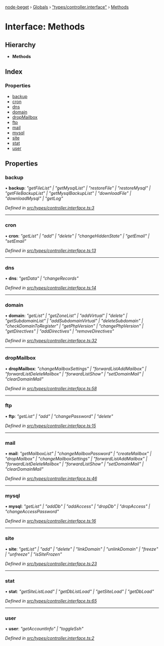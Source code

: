 [node-beget](../README.md) › [Globals](../globals.md) › ["types/controller.interface"](../modules/_types_controller_interface_.md) › [Methods](_types_controller_interface_.methods.md)

# Interface: Methods

## Hierarchy

* **Methods**

## Index

### Properties

* [backup](_types_controller_interface_.methods.md#backup)
* [cron](_types_controller_interface_.methods.md#cron)
* [dns](_types_controller_interface_.methods.md#dns)
* [domain](_types_controller_interface_.methods.md#domain)
* [dropMailbox](_types_controller_interface_.methods.md#dropmailbox)
* [ftp](_types_controller_interface_.methods.md#ftp)
* [mail](_types_controller_interface_.methods.md#mail)
* [mysql](_types_controller_interface_.methods.md#mysql)
* [site](_types_controller_interface_.methods.md#site)
* [stat](_types_controller_interface_.methods.md#stat)
* [user](_types_controller_interface_.methods.md#user)

## Properties

###  backup

• **backup**: *"getFileList" | "getMysqlList" | "restoreFile" | "restoreMysql" | "getFileBackupList" | "getMysqlBackupList" | "downloadFile" | "downloadMysql" | "getLog"*

*Defined in [src/types/controller.interface.ts:3](https://github.com/olehcambel/node-beget/blob/530258f/src/types/controller.interface.ts#L3)*

___

###  cron

• **cron**: *"getList" | "add" | "delete" | "changeHiddenState" | "getEmail" | "setEmail"*

*Defined in [src/types/controller.interface.ts:13](https://github.com/olehcambel/node-beget/blob/530258f/src/types/controller.interface.ts#L13)*

___

###  dns

• **dns**: *"getData" | "changeRecords"*

*Defined in [src/types/controller.interface.ts:14](https://github.com/olehcambel/node-beget/blob/530258f/src/types/controller.interface.ts#L14)*

___

###  domain

• **domain**: *"getList" | "getZoneList" | "addVirtual" | "delete" | "getSubdomainList" | "addSubdomainVirtual" | "deleteSubdomain" | "checkDomainToRegister" | "getPhpVersion" | "changePhpVersion" | "getDirectives" | "addDirectives" | "removeDirectives"*

*Defined in [src/types/controller.interface.ts:32](https://github.com/olehcambel/node-beget/blob/530258f/src/types/controller.interface.ts#L32)*

___

###  dropMailbox

• **dropMailbox**: *"changeMailboxSettings" | "forwardListAddMailbox" | "forwardListDeleteMailbox" | "forwardListShow" | "setDomainMail" | "clearDomainMail"*

*Defined in [src/types/controller.interface.ts:58](https://github.com/olehcambel/node-beget/blob/530258f/src/types/controller.interface.ts#L58)*

___

###  ftp

• **ftp**: *"getList" | "add" | "changePassword" | "delete"*

*Defined in [src/types/controller.interface.ts:15](https://github.com/olehcambel/node-beget/blob/530258f/src/types/controller.interface.ts#L15)*

___

###  mail

• **mail**: *"getMailboxList" | "changeMailboxPassword" | "createMailbox" | "dropMailbox" | "changeMailboxSettings" | "forwardListAddMailbox" | "forwardListDeleteMailbox" | "forwardListShow" | "setDomainMail" | "clearDomainMail"*

*Defined in [src/types/controller.interface.ts:46](https://github.com/olehcambel/node-beget/blob/530258f/src/types/controller.interface.ts#L46)*

___

###  mysql

• **mysql**: *"getList" | "addDb" | "addAccess" | "dropDb" | "dropAccess" | "changeAccessPassword"*

*Defined in [src/types/controller.interface.ts:16](https://github.com/olehcambel/node-beget/blob/530258f/src/types/controller.interface.ts#L16)*

___

###  site

• **site**: *"getList" | "add" | "delete" | "linkDomain" | "unlinkDomain" | "freeze" | "unfreeze" | "isSiteFrozen"*

*Defined in [src/types/controller.interface.ts:23](https://github.com/olehcambel/node-beget/blob/530258f/src/types/controller.interface.ts#L23)*

___

###  stat

• **stat**: *"getSiteListLoad" | "getDbListLoad" | "getSiteLoad" | "getDbLoad"*

*Defined in [src/types/controller.interface.ts:65](https://github.com/olehcambel/node-beget/blob/530258f/src/types/controller.interface.ts#L65)*

___

###  user

• **user**: *"getAccountInfo" | "toggleSsh"*

*Defined in [src/types/controller.interface.ts:2](https://github.com/olehcambel/node-beget/blob/530258f/src/types/controller.interface.ts#L2)*

